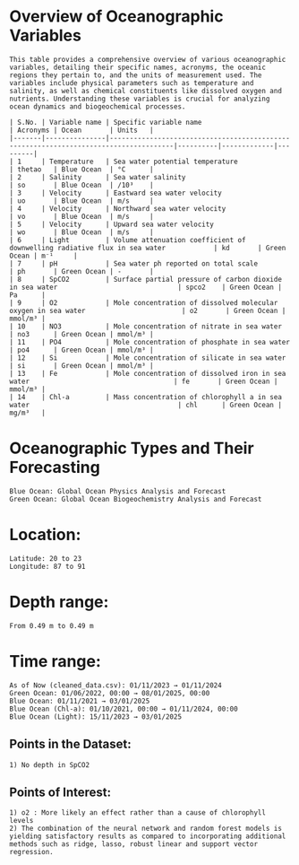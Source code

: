 # Overview of Oceanographic Variables

    This table provides a comprehensive overview of various oceanographic variables, detailing their specific names, acronyms, the oceanic regions they pertain to, and the units of measurement used. The variables include physical parameters such as temperature and salinity, as well as chemical constituents like dissolved oxygen and nutrients. Understanding these variables is crucial for analyzing ocean dynamics and biogeochemical processes.

    | S.No. | Variable name | Specific variable name                                                               | Acronyms | Ocean       | Units   |
    |-------|---------------|--------------------------------------------------------------------------------------|----------|-------------|---------|
    | 1     | Temperature   | Sea water potential temperature                                                      | thetao   | Blue Ocean  | °C      |
    | 2     | Salinity      | Sea water salinity                                                                   | so       | Blue Ocean  | /10³    |
    | 3     | Velocity      | Eastward sea water velocity                                                          | uo       | Blue Ocean  | m/s     |
    | 4     | Velocity      | Northward sea water velocity                                                         | vo       | Blue Ocean  | m/s     |
    | 5     | Velocity      | Upward sea water velocity                                                            | wo       | Blue Ocean  | m/s     |
    | 6     | Light         | Volume attenuation coefficient of downwelling radiative flux in sea water            | kd       | Green Ocean | m⁻¹     |
    | 7     | pH            | Sea water ph reported on total scale                                                 | ph       | Green Ocean | -       |
    | 8     | SpCO2         | Surface partial pressure of carbon dioxide in sea water                              | spco2    | Green Ocean | Pa      |
    | 9     | O2            | Mole concentration of dissolved molecular oxygen in sea water                        | o2       | Green Ocean | mmol/m³ |
    | 10    | NO3           | Mole concentration of nitrate in sea water                                           | no3      | Green Ocean | mmol/m³ |
    | 11    | PO4           | Mole concentration of phosphate in sea water                                         | po4      | Green Ocean | mmol/m³ |
    | 12    | Si            | Mole concentration of silicate in sea water                                          | si       | Green Ocean | mmol/m³ |
    | 13    | Fe            | Mole concentration of dissolved iron in sea water                                    | fe       | Green Ocean | mmol/m³ |
    | 14    | Chl-a         | Mass concentration of chlorophyll a in sea water                                     | chl      | Green Ocean | mg/m³   |



# Oceanographic Types and Their Forecasting
    Blue Ocean: Global Ocean Physics Analysis and Forecast
    Green Ocean: Global Ocean Biogeochemistry Analysis and Forecast



# Location:
    Latitude: 20 to 23
    Longitude: 87 to 91



# Depth range:
    From 0.49 m to 0.49 m



# Time range:
    As of Now (cleaned_data.csv): 01/11/2023 → 01/11/2024
    Green Ocean: 01/06/2022, 00:00 → 08/01/2025, 00:00
    Blue Ocean: 01/11/2021 → 03/01/2025
    Blue Ocean (Chl-a): 01/10/2021, 00:00 → 01/11/2024, 00:00
    Blue Ocean (Light): 15/11/2023 → 03/01/2025



## Points in the Dataset:
    1) No depth in SpCO2



## Points of Interest: 
    1) o2 : More likely an effect rather than a cause of chlorophyll levels
    2) The combination of the neural network and random forest models is yielding satisfactory results as compared to incorporating additional methods such as ridge, lasso, robust linear and support vector regression.
